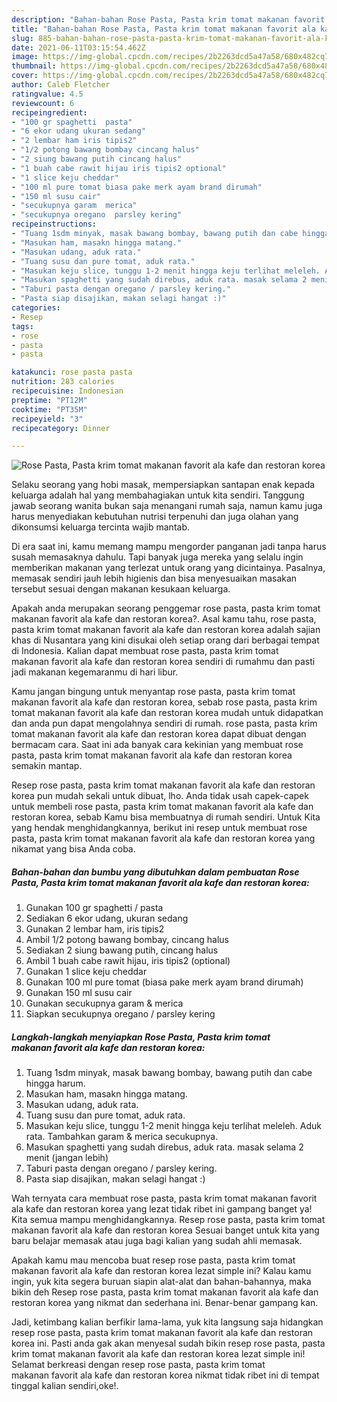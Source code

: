 ```yaml
---
description: "Bahan-bahan Rose Pasta, Pasta krim tomat makanan favorit ala kafe dan restoran korea yang nikmat dan Mudah Dibuat"
title: "Bahan-bahan Rose Pasta, Pasta krim tomat makanan favorit ala kafe dan restoran korea yang nikmat dan Mudah Dibuat"
slug: 885-bahan-bahan-rose-pasta-pasta-krim-tomat-makanan-favorit-ala-kafe-dan-restoran-korea-yang-nikmat-dan-mudah-dibuat
date: 2021-06-11T03:15:54.462Z
image: https://img-global.cpcdn.com/recipes/2b2263dcd5a47a58/680x482cq70/rose-pasta-pasta-krim-tomat-makanan-favorit-ala-kafe-dan-restoran-korea-foto-resep-utama.jpg
thumbnail: https://img-global.cpcdn.com/recipes/2b2263dcd5a47a58/680x482cq70/rose-pasta-pasta-krim-tomat-makanan-favorit-ala-kafe-dan-restoran-korea-foto-resep-utama.jpg
cover: https://img-global.cpcdn.com/recipes/2b2263dcd5a47a58/680x482cq70/rose-pasta-pasta-krim-tomat-makanan-favorit-ala-kafe-dan-restoran-korea-foto-resep-utama.jpg
author: Caleb Fletcher
ratingvalue: 4.5
reviewcount: 6
recipeingredient:
- "100 gr spaghetti  pasta"
- "6 ekor udang ukuran sedang"
- "2 lembar ham iris tipis2"
- "1/2 potong bawang bombay cincang halus"
- "2 siung bawang putih cincang halus"
- "1 buah cabe rawit hijau iris tipis2 optional"
- "1 slice keju cheddar"
- "100 ml pure tomat biasa pake merk ayam brand dirumah"
- "150 ml susu cair"
- "secukupnya garam  merica"
- "secukupnya oregano  parsley kering"
recipeinstructions:
- "Tuang 1sdm minyak, masak bawang bombay, bawang putih dan cabe hingga harum."
- "Masukan ham, masakn hingga matang."
- "Masukan udang, aduk rata."
- "Tuang susu dan pure tomat, aduk rata."
- "Masukan keju slice, tunggu 1-2 menit hingga keju terlihat meleleh. Aduk rata. Tambahkan garam &amp; merica secukupnya."
- "Masukan spaghetti yang sudah direbus, aduk rata. masak selama 2 menit (jangan lebih)"
- "Taburi pasta dengan oregano / parsley kering."
- "Pasta siap disajikan, makan selagi hangat :)"
categories:
- Resep
tags:
- rose
- pasta
- pasta

katakunci: rose pasta pasta 
nutrition: 283 calories
recipecuisine: Indonesian
preptime: "PT12M"
cooktime: "PT35M"
recipeyield: "3"
recipecategory: Dinner

---
```



![Rose Pasta, Pasta krim tomat makanan favorit ala kafe dan restoran korea](https://img-global.cpcdn.com/recipes/2b2263dcd5a47a58/680x482cq70/rose-pasta-pasta-krim-tomat-makanan-favorit-ala-kafe-dan-restoran-korea-foto-resep-utama.jpg)

Selaku seorang yang hobi masak, mempersiapkan santapan enak kepada keluarga adalah hal yang membahagiakan untuk kita sendiri. Tanggung jawab seorang  wanita bukan saja menangani rumah saja, namun kamu juga harus menyediakan kebutuhan nutrisi terpenuhi dan juga olahan yang dikonsumsi keluarga tercinta wajib mantab.

Di era  saat ini, kamu memang mampu mengorder panganan jadi tanpa harus susah memasaknya dahulu. Tapi banyak juga mereka yang selalu ingin memberikan makanan yang terlezat untuk orang yang dicintainya. Pasalnya, memasak sendiri jauh lebih higienis dan bisa menyesuaikan masakan tersebut sesuai dengan makanan kesukaan keluarga. 



Apakah anda merupakan seorang penggemar rose pasta, pasta krim tomat makanan favorit ala kafe dan restoran korea?. Asal kamu tahu, rose pasta, pasta krim tomat makanan favorit ala kafe dan restoran korea adalah sajian khas di Nusantara yang kini disukai oleh setiap orang dari berbagai tempat di Indonesia. Kalian dapat membuat rose pasta, pasta krim tomat makanan favorit ala kafe dan restoran korea sendiri di rumahmu dan pasti jadi makanan kegemaranmu di hari libur.

Kamu jangan bingung untuk menyantap rose pasta, pasta krim tomat makanan favorit ala kafe dan restoran korea, sebab rose pasta, pasta krim tomat makanan favorit ala kafe dan restoran korea mudah untuk didapatkan dan anda pun dapat mengolahnya sendiri di rumah. rose pasta, pasta krim tomat makanan favorit ala kafe dan restoran korea dapat dibuat dengan bermacam cara. Saat ini ada banyak cara kekinian yang membuat rose pasta, pasta krim tomat makanan favorit ala kafe dan restoran korea semakin mantap.

Resep rose pasta, pasta krim tomat makanan favorit ala kafe dan restoran korea pun mudah sekali untuk dibuat, lho. Anda tidak usah capek-capek untuk membeli rose pasta, pasta krim tomat makanan favorit ala kafe dan restoran korea, sebab Kamu bisa membuatnya di rumah sendiri. Untuk Kita yang hendak menghidangkannya, berikut ini resep untuk membuat rose pasta, pasta krim tomat makanan favorit ala kafe dan restoran korea yang nikamat yang bisa Anda coba.

<!--inarticleads1-->

##### Bahan-bahan dan bumbu yang dibutuhkan dalam pembuatan Rose Pasta, Pasta krim tomat makanan favorit ala kafe dan restoran korea:

1. Gunakan 100 gr spaghetti / pasta
1. Sediakan 6 ekor udang, ukuran sedang
1. Gunakan 2 lembar ham, iris tipis2
1. Ambil 1/2 potong bawang bombay, cincang halus
1. Sediakan 2 siung bawang putih, cincang halus
1. Ambil 1 buah cabe rawit hijau, iris tipis2 (optional)
1. Gunakan 1 slice keju cheddar
1. Gunakan 100 ml pure tomat (biasa pake merk ayam brand dirumah)
1. Gunakan 150 ml susu cair
1. Gunakan secukupnya garam &amp; merica
1. Siapkan secukupnya oregano / parsley kering




<!--inarticleads2-->

##### Langkah-langkah menyiapkan Rose Pasta, Pasta krim tomat makanan favorit ala kafe dan restoran korea:

1. Tuang 1sdm minyak, masak bawang bombay, bawang putih dan cabe hingga harum.
1. Masukan ham, masakn hingga matang.
1. Masukan udang, aduk rata.
1. Tuang susu dan pure tomat, aduk rata.
1. Masukan keju slice, tunggu 1-2 menit hingga keju terlihat meleleh. Aduk rata. Tambahkan garam &amp; merica secukupnya.
1. Masukan spaghetti yang sudah direbus, aduk rata. masak selama 2 menit (jangan lebih)
1. Taburi pasta dengan oregano / parsley kering.
1. Pasta siap disajikan, makan selagi hangat :)




Wah ternyata cara membuat rose pasta, pasta krim tomat makanan favorit ala kafe dan restoran korea yang lezat tidak ribet ini gampang banget ya! Kita semua mampu menghidangkannya. Resep rose pasta, pasta krim tomat makanan favorit ala kafe dan restoran korea Sesuai banget untuk kita yang baru belajar memasak atau juga bagi kalian yang sudah ahli memasak.

Apakah kamu mau mencoba buat resep rose pasta, pasta krim tomat makanan favorit ala kafe dan restoran korea lezat simple ini? Kalau kamu ingin, yuk kita segera buruan siapin alat-alat dan bahan-bahannya, maka bikin deh Resep rose pasta, pasta krim tomat makanan favorit ala kafe dan restoran korea yang nikmat dan sederhana ini. Benar-benar gampang kan. 

Jadi, ketimbang kalian berfikir lama-lama, yuk kita langsung saja hidangkan resep rose pasta, pasta krim tomat makanan favorit ala kafe dan restoran korea ini. Pasti anda gak akan menyesal sudah bikin resep rose pasta, pasta krim tomat makanan favorit ala kafe dan restoran korea lezat simple ini! Selamat berkreasi dengan resep rose pasta, pasta krim tomat makanan favorit ala kafe dan restoran korea nikmat tidak ribet ini di tempat tinggal kalian sendiri,oke!.

